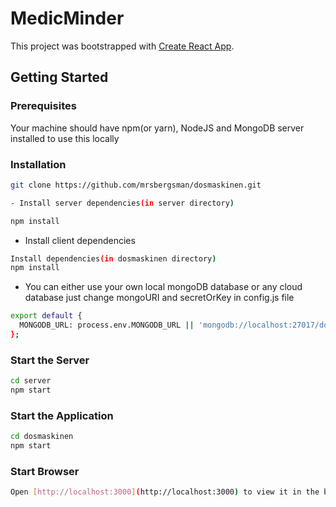# MedicMinder

This project was bootstrapped with [Create React App](https://github.com/facebook/create-react-app).

## Getting Started

### Prerequisites

Your machine should have npm(or yarn), NodeJS and MongoDB server installed to use this locally

### Installation

```sh
git clone https://github.com/mrsbergsman/dosmaskinen.git

- Install server dependencies(in server directory)

```

```sh
npm install
```

- Install client dependencies

```sh
Install dependencies(in dosmaskinen directory)
npm install
```

- You can either use your own local mongoDB database or any cloud database just change mongoURI and secretOrKey in config.js file

```sh
export default {
  MONGODB_URL: process.env.MONGODB_URL || 'mongodb://localhost:27017/dosmaskinen',
};
```
### Start the Server

```sh
cd server
npm start
```

### Start the Application

```sh
cd dosmaskinen
npm start
```
### Start Browser

```sh
Open [http://localhost:3000](http://localhost:3000) to view it in the browser.
```

